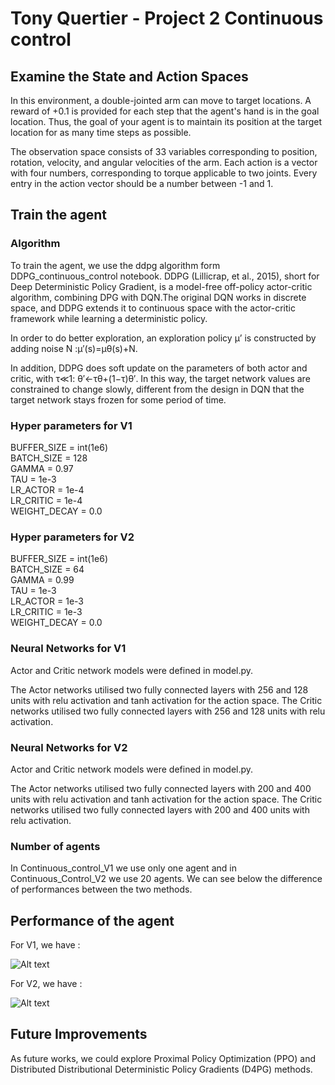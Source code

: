 
# Tony Quertier - Project 2 Continuous control


## Examine the State and Action Spaces

In this environment, a double-jointed arm can move to target locations. A reward of +0.1 is provided for each step that the agent's hand is in the goal location. Thus, the goal of your agent is to maintain its position at the target location for as many time steps as possible.

The observation space consists of 33 variables corresponding to position, rotation, velocity, and angular velocities of the arm. Each action is a vector with four numbers, corresponding to torque applicable to two joints. Every entry in the action vector should be a number between -1 and 1.


##  Train the agent


### Algorithm

To train the agent, we use the ddpg algorithm form DDPG_continuous_control notebook. 
DDPG (Lillicrap, et al., 2015), short for Deep Deterministic Policy Gradient, is a model-free off-policy actor-critic algorithm, combining DPG with DQN.The original DQN works in discrete space, and DDPG extends it to continuous space with the actor-critic framework while learning a deterministic policy.

In order to do better exploration, an exploration policy μ’ is constructed by adding noise N :μ′(s)=μθ(s)+N.

In addition, DDPG does soft update on the parameters of both actor and critic, with τ≪1: θ′←τθ+(1−τ)θ′. In this way, the target network values are constrained to change slowly, different from the design in DQN that the target network stays frozen for some period of time.

### Hyper parameters for V1

BUFFER_SIZE = int(1e6)  
BATCH_SIZE = 128        
GAMMA = 0.97            
TAU = 1e-3              
LR_ACTOR = 1e-4         
LR_CRITIC = 1e-4        
WEIGHT_DECAY = 0.0   

### Hyper parameters for V2

BUFFER_SIZE = int(1e6)  
BATCH_SIZE = 64        
GAMMA = 0.99           
TAU = 1e-3              
LR_ACTOR = 1e-3         
LR_CRITIC = 1e-3        
WEIGHT_DECAY = 0.0  

### Neural Networks for V1

Actor and Critic network models were defined in model.py.

The Actor networks utilised two fully connected layers with 256 and 128 units with relu activation and tanh activation for the action space. 
The Critic networks utilised two fully connected layers with 256 and 128 units with relu activation. 

### Neural Networks for V2

Actor and Critic network models were defined in model.py.

The Actor networks utilised two fully connected layers with 200 and 400 units with relu activation and tanh activation for the action space. 
The Critic networks utilised two fully connected layers with 200 and 400 units with relu activation. 

### Number of agents

In Continuous_control_V1 we use only one agent and in Continuous_Control_V2 we use 20 agents. We can see below the difference of performances between the two methods.



## Performance of the agent

For V1, we have :

![Alt text](https://github.com/Quertier/p2_continuous-control/blob/master/p2_continuous_control_V1.PNG)

For V2, we have :

![Alt text](https://github.com/Quertier/p2_continuous-control/blob/master/p2_continuous_control_V2.PNG)


## Future Improvements

As future works, we could explore Proximal Policy Optimization (PPO) and Distributed Distributional Deterministic Policy Gradients (D4PG) methods.




